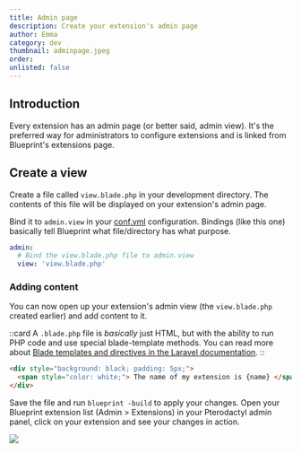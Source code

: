 ```yaml
---
title: Admin page
description: Create your extension's admin page
author: Emma
category: dev
thumbnail: adminpage.jpeg
order:
unlisted: false
---
```


## Introduction

Every extension has an admin page (or better said, admin view). It's the preferred way for administrators to configure extensions and is linked from Blueprint's extensions page.

## Create a view

Create a file called `view.blade.php` in your development directory. The contents of this file will be displayed on your extension's admin page.

Bind it to `admin.view` in your [conf.yml](/docs/configs/confyml#adminview-required) configuration. Bindings (like this one) basically tell Blueprint what file/directory has what purpose.

```yaml [conf.yml]
admin:
  # Bind the view.blade.php file to admin.view
  view: 'view.blade.php'
```

### Adding content

You can now open up your extension's admin view (the `view.blade.php` created earlier) and add content to it.

::card
A `.blade.php` file is _basically_ just HTML, but with the ability to run PHP code and use special blade-template methods. You can read more about [Blade templates and directives in the Laravel documentation](https://laravel.com/docs/10.x/blade#blade-directives).
::

```html
<div style="background: black; padding: 5px;">
  <span style="color: white;"> The name of my extension is {name} </span>
</div>
```

Save the file and run `blueprint -build` to apply your changes. Open your Blueprint extension list (Admin > Extensions) in your Pterodactyl admin panel, click on your extension and see your changes in action.

![](/img/guides/simpleadminview.jpeg)
